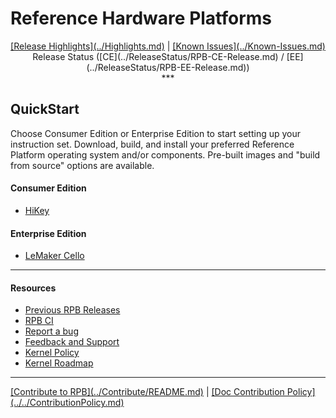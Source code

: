 # Reference Hardware Platforms

<p align="center">
  <b></b>
  <a href="#">[Release Highlights](../Highlights.md)</a> |
  <a href="#">[Known Issues](../Known-Issues.md)</a> <br>
  <a>Release Status ([CE](../ReleaseStatus/RPB-CE-Release.md) / [EE](../ReleaseStatus/RPB-EE-Release.md))</a>
  <br>
***

## QuickStart

Choose Consumer Edition or Enterprise Edition to start setting up your instruction set. Download, build, and install your preferred Reference Platform operating system and/or components. Pre-built images and "build from source" options are available.

#### Consumer Edition
- [HiKey](ConsumerEdition/HiKey/README.md)

#### Enterprise Edition
- [LeMaker Cello](EnterpriseEdition/Cello/README.md)

***

#### Resources

- [Previous RPB Releases](../PreviousReleases/README.md)
- [RPB CI](../RPB-CI.md)
- [Report a bug](../Report-a-bug.md)
- [Feedback and Support](../Feedback-and-Support.md)
- [Kernel Policy](../KernelPolicy.md)
- [Kernel Roadmap](../Kernel-Roadmap.md)

***

<p align="left">
  <b></b>
  <a href="#">[Contribute to RPB](../Contribute/README.md)</a> |
  <a href="#">[Doc Contribution Policy](../../ContributionPolicy.md)</a>
  <br>
